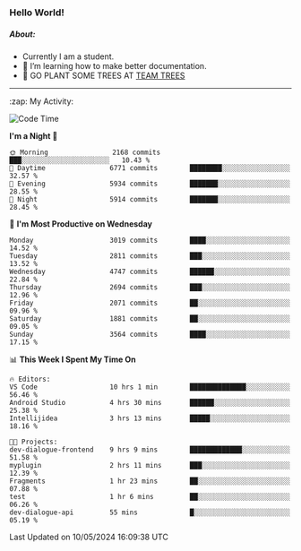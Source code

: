 ### Hello World!

##### About:
- Currently I am a student.
- 🌱 I’m learning how to make better documentation.
- 🌱 GO PLANT SOME TREES AT [TEAM TREES](https://teamtrees.org/)

---
  <summary>:zap: My Activity:</summary>
  
<!--START_SECTION:waka-->
![Code Time](http://img.shields.io/badge/Code%20Time-1%2C376%20hrs%2028%20mins-blue)

**I'm a Night 🦉** 

```text
🌞 Morning                2168 commits        ███░░░░░░░░░░░░░░░░░░░░░░   10.43 % 
🌆 Daytime                6771 commits        ████████░░░░░░░░░░░░░░░░░   32.57 % 
🌃 Evening                5934 commits        ███████░░░░░░░░░░░░░░░░░░   28.55 % 
🌙 Night                  5914 commits        ███████░░░░░░░░░░░░░░░░░░   28.45 % 
```
📅 **I'm Most Productive on Wednesday** 

```text
Monday                   3019 commits        ████░░░░░░░░░░░░░░░░░░░░░   14.52 % 
Tuesday                  2811 commits        ███░░░░░░░░░░░░░░░░░░░░░░   13.52 % 
Wednesday                4747 commits        ██████░░░░░░░░░░░░░░░░░░░   22.84 % 
Thursday                 2694 commits        ███░░░░░░░░░░░░░░░░░░░░░░   12.96 % 
Friday                   2071 commits        ██░░░░░░░░░░░░░░░░░░░░░░░   09.96 % 
Saturday                 1881 commits        ██░░░░░░░░░░░░░░░░░░░░░░░   09.05 % 
Sunday                   3564 commits        ████░░░░░░░░░░░░░░░░░░░░░   17.15 % 
```


📊 **This Week I Spent My Time On** 

```text
🔥 Editors: 
VS Code                  10 hrs 1 min        ██████████████░░░░░░░░░░░   56.46 % 
Android Studio           4 hrs 30 mins       ██████░░░░░░░░░░░░░░░░░░░   25.38 % 
Intellijidea             3 hrs 13 mins       █████░░░░░░░░░░░░░░░░░░░░   18.16 % 

🐱‍💻 Projects: 
dev-dialogue-frontend    9 hrs 9 mins        █████████████░░░░░░░░░░░░   51.58 % 
myplugin                 2 hrs 11 mins       ███░░░░░░░░░░░░░░░░░░░░░░   12.39 % 
Fragments                1 hr 23 mins        ██░░░░░░░░░░░░░░░░░░░░░░░   07.88 % 
test                     1 hr 6 mins         ██░░░░░░░░░░░░░░░░░░░░░░░   06.26 % 
dev-dialogue-api         55 mins             █░░░░░░░░░░░░░░░░░░░░░░░░   05.19 % 
```


 Last Updated on 10/05/2024 16:09:38 UTC
<!--END_SECTION:waka-->
